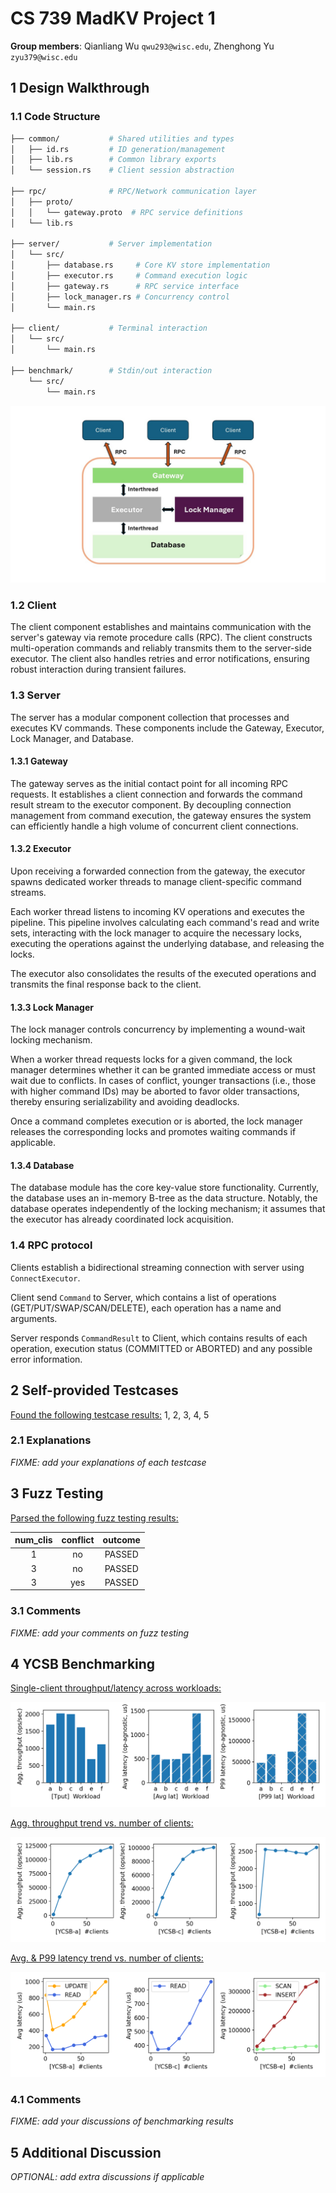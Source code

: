 # CS 739 MadKV Project 1

**Group members**: Qianliang Wu `qwu293@wisc.edu`, Zhenghong Yu `zyu379@wisc.edu`

## 1 Design Walkthrough

### 1.1 Code Structure

```bash
├── common/           # Shared utilities and types
│   ├── id.rs         # ID generation/management
│   ├── lib.rs        # Common library exports
│   └── session.rs    # Client session abstraction

├── rpc/              # RPC/Network communication layer
│   ├── proto/    
│   │   └── gateway.proto  # RPC service definitions
│   └── lib.rs       

├── server/           # Server implementation
│   └── src/
│       ├── database.rs     # Core KV store implementation
│       ├── executor.rs     # Command execution logic
│       ├── gateway.rs      # RPC service interface
│       ├── lock_manager.rs # Concurrency control
│       └── main.rs      

├── client/           # Terminal interaction 
│   └── src/
│       └── main.rs  

├── benchmark/        # Stdin/out interaction
    └── src/
        └── main.rs  
```

![System Architecture](plots/architecture.jpg)

### 1.2 Client

The client component establishes and maintains communication with the server's gateway via remote procedure calls (RPC). The client constructs multi-operation commands and reliably transmits them to the server-side executor. The client also handles retries and error notifications, ensuring robust interaction during transient failures.

### 1.3 Server

The server has a modular component collection that processes and executes KV commands. These components include the Gateway, Executor, Lock Manager, and Database.

#### 1.3.1 Gateway

The gateway serves as the initial contact point for all incoming RPC requests. It establishes a client connection and forwards the command result stream to the executor component. By decoupling connection management from command execution, the gateway ensures the system can efficiently handle a high volume of concurrent client connections.

#### 1.3.2 Executor

Upon receiving a forwarded connection from the gateway, the executor spawns dedicated worker threads to manage client-specific command streams. 

Each worker thread listens to incoming KV operations and executes the pipeline. This pipeline involves calculating each command's read and write sets, interacting with the lock manager to acquire the necessary locks, executing the operations against the underlying database, and releasing the locks. 

The executor also consolidates the results of the executed operations and transmits the final response back to the client. 

#### 1.3.3 Lock Manager

The lock manager controls concurrency by implementing a wound-wait locking mechanism. 

When a worker thread requests locks for a given command, the lock manager determines whether it can be granted immediate access or must wait due to conflicts. In cases of conflict, younger transactions (i.e., those with higher command IDs) may be aborted to favor older transactions, thereby ensuring serializability and avoiding deadlocks. 

Once a command completes execution or is aborted, the lock manager releases the corresponding locks and promotes waiting commands if applicable.

#### 1.3.4 Database

The database module has the core key-value store functionality. Currently, the database uses an in-memory B-tree as the data structure. Notably, the database operates independently of the locking mechanism; it assumes that the executor has already coordinated lock acquisition.

### 1.4 RPC protocol

Clients establish a bidirectional streaming connection with server using `ConnectExecutor`.

Client send `Command` to Server, which contains a list of operations (GET/PUT/SWAP/SCAN/DELETE), each operation has a name and arguments.

Server responds `CommandResult` to Client, which contains results of each operation, execution status (COMMITTED or ABORTED) and any possible error information.

## 2 Self-provided Testcases

<u>Found the following testcase results:</u> 1, 2, 3, 4, 5

### 2.1 Explanations

*FIXME: add your explanations of each testcase*

## 3 Fuzz Testing

<u>Parsed the following fuzz testing results:</u>

num_clis | conflict | outcome
:-: | :-: | :-:
1 | no | PASSED
3 | no | PASSED
3 | yes | PASSED

### 3.1 Comments

*FIXME: add your comments on fuzz testing*

## 4 YCSB Benchmarking

<u>Single-client throughput/latency across workloads:</u>

![single-cli](plots/ycsb-single-cli.png)

<u>Agg. throughput trend vs. number of clients:</u>

![tput-trend](plots/ycsb-tput-trend.png)

<u>Avg. & P99 latency trend vs. number of clients:</u>

![lats-trend](plots/ycsb-lats-trend.png)

### 4.1 Comments

*FIXME: add your discussions of benchmarking results*

## 5 Additional Discussion

*OPTIONAL: add extra discussions if applicable*

